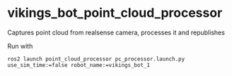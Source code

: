 # vikings_bot_point_cloud_processor

Captures point cloud from realsense camera, processes it and republishes


Run with
```
ros2 launch point_cloud_processor pc_processor.launch.py use_sim_time:=false robot_name:=vikings_bot_1
```

